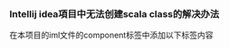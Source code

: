 ### Intellij idea項目中无法创建scala class的解决办法

在本项目的iml文件的component标签中添加以下标签内容
<orderEntry type="library" name="scala-sdk-2.10.6" level="application" />
